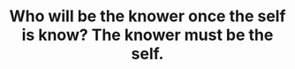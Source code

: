 ---
title: Who will be the knower once the self is know? The knower must be the self.
tags: nondual self
---